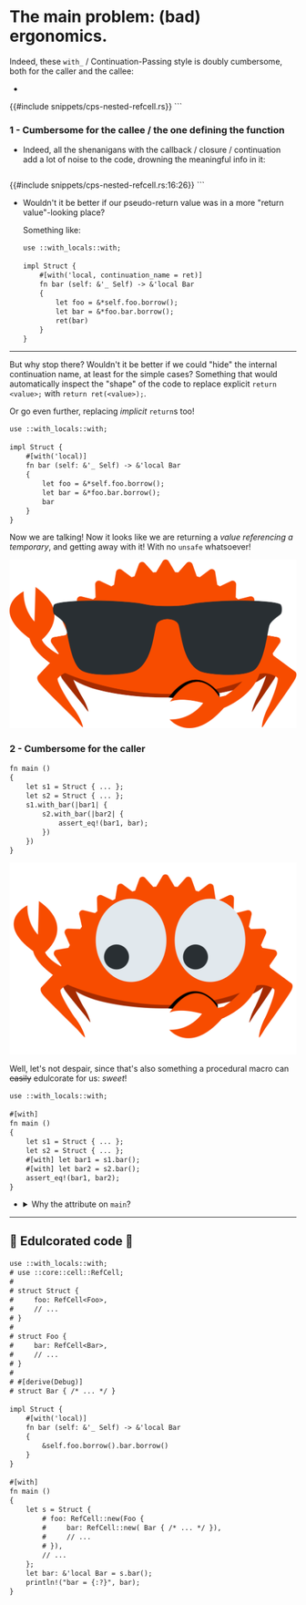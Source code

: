 # The main problem: (bad) ergonomics.

Indeed, these `with_` / Continuation-Passing style is doubly cumbersome, both
for the caller and the callee:

  - ```rust
{{#include snippets/cps-nested-refcell.rs}}
    ```

### 1 - Cumbersome for the callee / the one defining the function

  - Indeed, all the shenanigans with the callback / closure / continuation add a
lot of noise to the code, drowning the meaningful info in it:

    ```rust,ignore
{{#include snippets/cps-nested-refcell.rs:16:26}}
    ```

  - Wouldn't it be better if our pseudo-return value was in a more
    "return value"-looking place?

    Something like:

    ```rust,ignore
    use ::with_locals::with;

    impl Struct {
        #[with('local, continuation_name = ret)]
        fn bar (self: &'_ Self) -> &'local Bar
        {
            let foo = &*self.foo.borrow();
            let bar = &*foo.bar.borrow();
            ret(bar)
        }
    }
    ```

___

But why stop there? Wouldn't it be better if we could "hide" the internal
continuation name, at least for the simple cases? Something that would
automatically inspect the "shape" of the code to replace explicit `return
<value>;` with `return ret(<value>);`.

Or go even further, replacing _implicit_ `return`s too!

```rust,ignore
use ::with_locals::with;

impl Struct {
    #[with('local)]
    fn bar (self: &'_ Self) -> &'local Bar
    {
        let foo = &*self.foo.borrow();
        let bar = &*foo.bar.borrow();
        bar
    }
}
```

Now we are talking! Now it looks like we are returning a _value referencing a
temporary_, and getting away with it! With no `unsafe` whatsoever!

![Ferris with sun glasses](assets/ferrisGlasses.png)

### 2 - Cumbersome for the caller

```rust,ignore
fn main ()
{
    let s1 = Struct { ... };
    let s2 = Struct { ... };
    s1.with_bar(|bar1| {
        s2.with_bar(|bar2| {
            assert_eq!(bar1, bar);
        })
    })
}
```

![Ferris eyes (skeptical)](assets/ferrisEyes.svg)

Well, let's not despair, since that's also something a procedural macro can
~~easily~~ edulcorate for us: _sweet_!

```rust,ignore
use ::with_locals::with;

#[with]
fn main ()
{
    let s1 = Struct { ... };
    let s2 = Struct { ... };
    #[with] let bar1 = s1.bar();
    #[with] let bar2 = s2.bar();
    assert_eq!(bar1, bar2);
}
```

  - <details><summary>Why the attribute on <code>main</code>?</summary>

    Well, for two reasons:

     1. Attributes on statements (such as a `let ...` binding) are _unstable_;

     1. And even if they weren't, such an attribute would only be able to
        transform that very statement, letting the rest of the block untouched.
        Which means we cannot implement the desired transformation.

    Indeed, the `#[with]` attribute, on a `let ...` binding statement, is
    expected to tranform:

    ```rust,ignore
    let foo = { ... };
    let bar = {
        ... // A = before the with, same scope
        #[with] let var = function(/* args */);
        ... // B = after the with, *same scope*
    };
    // C: after the with, outer scope
    let baz = { ... };
    ```

    into:

    ```rust,ignore
    let foo = { ... };
    let bar = {
        ... // A
        with_function(/* args */, |var| {
            ... // B
        })
    };
    // C
    let baz = { ... };
    ```

    So, as you can see, all the remainders of the block the `#[with]` statement
    is located in (`... // B`), needs to be moved inside that generate _ad-hoc_
    continuation closure, which thus requires the macro to be able to "butcher"
    these blocks as it sees fit. And the `#[with]` attribute applied to the
    `let` binding statement has no such power.

    To achieve that, we need an attribute or a macro taking, _at least_, both
    the `let` binding and the `... // B` remainder of the block.

    That is, something (an **extra macro**) located _at least_, at an _outer_
    scope. A _preprocessor_, we could say, that will inspect the inner code,
    looking for those `#[with] let ...` statements. At that point, it can
    apply the transformation, stripping, at the same time, the `#[with]`
    "attribute" itself (it turns out that the one located on `let`
    statements is thus not a true attribute, just a dummy syntactic quirk used
    to "mark" the `let ...` statements that the preprocessor needs to handle).

    > How "much outer"? How far?

    For a bunch of reasons, having it be an attribute macro annotating the
    function itself was the most appropriate choice.

    Indeed, it's "far enough" to cover all the statements located inside the
    function body; it is also convenient enough for the "preprocessor" to be
    merged with the other attribute (the one allowing `'self`-infected return
    values):

    ```rust,ignore
    use ::with_locals::with;
    use ::core::fmt::Display;

    #[with]
    fn to_str (x: i32) -> &'self str
    {
        ...
    }

    #[with]
    fn to_displayable (x: i32) -> &'self (dyn Display)
    {
        #[with] let s: &str = to_str(x);
        &s
    }
    ```

    </details>

___

## 🍬 Edulcorated code 🍬

```rust,ignore
use ::with_locals::with;
# use ::core::cell::RefCell;
#
# struct Struct {
#     foo: RefCell<Foo>,
#     // ...
# }
#
# struct Foo {
#     bar: RefCell<Bar>,
#     // ...
# }
#
# #[derive(Debug)]
# struct Bar { /* ... */ }

impl Struct {
    #[with('local)]
    fn bar (self: &'_ Self) -> &'local Bar
    {
        &self.foo.borrow().bar.borrow()
    }
}

#[with]
fn main ()
{
    let s = Struct {
        # foo: RefCell::new(Foo {
        #     bar: RefCell::new( Bar { /* ... */ }),
        #     // ...
        # }),
        // ...
    };
    let bar: &'local Bar = s.bar();
    println!("bar = {:?}", bar);
}
